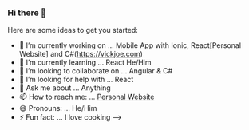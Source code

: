 ### Hi there 👋



Here are some ideas to get you started:

- 🔭 I’m currently working on ... Mobile App with Ionic, React[Personal Website] and C#(https://vickjoe.com)
- 🌱 I’m currently learning ... React He/Him
- 👯 I’m looking to collaborate on ... Angular & C#
- 🤔 I’m looking for help with ... React
- 💬 Ask me about ... Anything
- 📫 How to reach me: ... [Personal Website](https://vickjoe.com)
- 😄 Pronouns: ... He/Him
- ⚡ Fun fact: ... I love cooking
-->
